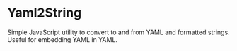 # Yaml2String
Simple JavaScript utility to convert to and from YAML and formatted strings.  Useful for embedding YAML in YAML.

